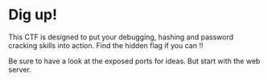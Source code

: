 # Dig up!

This CTF is designed to put your debugging, hashing and password cracking skills into action. Find the hidden flag if you can !!

Be sure to have a look at the exposed ports for ideas. But start with the web server.
